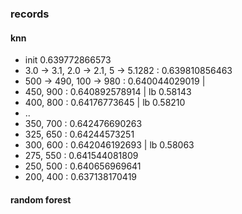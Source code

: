### records
#### knn
- init 0.639772866573
- 3.0 -> 3.1, 2.0 -> 2.1, 5 -> 5.1282 : 0.639810856463
- 500 -> 490, 100 -> 980 : 0.640044029019 | 	
- 450, 900 : 0.640892578914 | lb 0.58143
- 400, 800 : 0.64176773645  | lb 0.58210
- ..
- 350, 700 : 0.642476690263 
- 325, 650 : 0.64244573251 
- 300, 600 : 0.642046192693 | lb 0.58063
- 275, 550 : 0.641544081809
- 250, 500 : 0.640656969641
- 200, 400 : 0.637138170419

#### random forest
